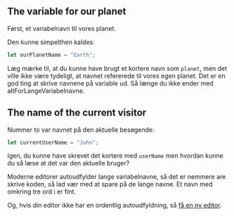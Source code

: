 ## The variable for our planet

Først, et variabelnavn til vores planet.

Den kunne simpelthen kaldes:

```js
let ourPlanetName = "Earth";
```

Læg mærke til, at du kunne have brugt et kortere navn som `planet`, men det ville ikke være tydeligt, at navnet refererede til vores egen planet. Det er en god ting at skrive navnene på variable ud. Så længe du ikke ender med altForLangeVariabelnavne.

## The name of the current visitor

Nummer to var navnet på den aktuelle besøgende:

```js
let currentUserName = "John";
```

Igen, du kunne have skrevet det kortere med `userName` men hvordan kunne du så læse at det var den aktuelle bruger?

Moderne editorer autoudfylder lange variabelnavne, så det er nemmere are skrive koden, så lad vær med at spare på de lange navne. Et navn med omkring tre ord i er fint.

Og, hvis din editor ikke har en ordentlig autoudfyldning, så [få en ny editor](/editors).

